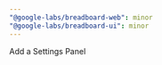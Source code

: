```yaml
---
"@google-labs/breadboard-web": minor
"@google-labs/breadboard-ui": minor
---
```


Add a Settings Panel
